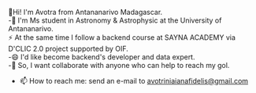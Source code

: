 👋Hi! I'm Avotra from Antananarivo Madagascar.
<br>
-🔭 I'm Ms student in Astronomy & Astrophysic at the University of Antananarivo.
<br>
   ⚡ At the same time I follow a backend course at SAYNA ACADEMY via D'CLIC 2.0 project supported by OIF.
<br>
-😄 I'd like become backend's developer and data expert.
<br>
-👯 So, I want collaborate with anyone who can help to reach my gol.
<br>
- 📫 How to reach me: send an e-mail to avotriniaianafidelis@gmail.com
